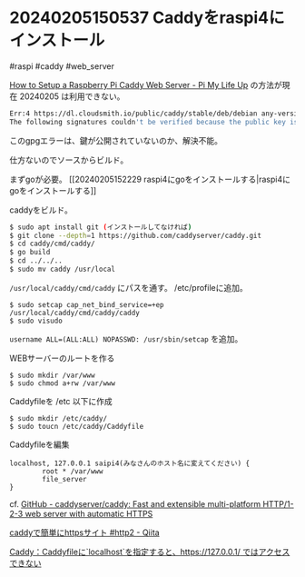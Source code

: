 # 20240205150537 Caddyをraspi4にインストール
#raspi #caddy #web_server


[How to Setup a Raspberry Pi Caddy Web Server - Pi My Life Up](https://pimylifeup.com/raspberry-pi-caddy-web-server/) の方法が現在 20240205 は利用できない。
```sh
Err:4 https://dl.cloudsmith.io/public/caddy/stable/deb/debian any-version InRelease
The following signatures couldn't be verified because the public key is not available: NO_PUBKEY ABA1F9B8875A6661
```
このgpgエラーは、鍵が公開されていないのか、解決不能。

仕方ないのでソースからビルド。

まずgoが必要。
[[20240205152229 raspi4にgoをインストールする|raspi4にgoをインストールする]]

caddyをビルド。
```sh
$ sudo apt install git (インストールしてなければ)  
$ git clone --depth=1 https://github.com/caddyserver/caddy.git
$ cd caddy/cmd/caddy/
$ go build
$ cd ../../..
$ sudo mv caddy /usr/local
```
`/usr/local/caddy/cmd/caddy`
にパスを通す。 /etc/profileに追加。

```
$ sudo setcap cap_net_bind_service=+ep /usr/local/caddy/cmd/caddy/caddy
$ sudo visudo
```

`username ALL=(ALL:ALL) NOPASSWD: /usr/sbin/setcap` を追加。

WEBサーバーのルートを作る
```
$ sudo mkdir /var/www
$ sudo chmod a+rw /var/www
```

Caddyfileを /etc 以下に作成
```
$ sudo mkdir /etc/caddy/
$ sudo toucn /etc/caddy/Caddyfile
```

Caddyfileを編集
```
localhost, 127.0.0.1 saipi4(みなさんのホスト名に変えてください) {
        root * /var/www
        file_server
}

```

cf.
[GitHub - caddyserver/caddy: Fast and extensible multi-platform HTTP/1-2-3 web server with automatic HTTPS](https://github.com/caddyserver/caddy?tab=readme-ov-file#build-from-source)

[caddyで簡単にhttpsサイト #http2 - Qiita](https://qiita.com/mmotoi/items/1af28e2e62a4e344eb6c)

[Caddy：Caddyfileに\`localhost\`を指定すると、https://127.0.0.1/ ではアクセスできない](https://zenn.dev/yuji38kwmt/articles/5d3e729dc9a5c1)